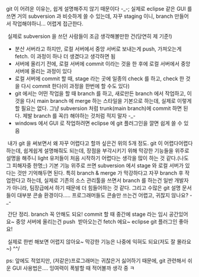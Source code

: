 git 이 어려운 이유는, 쉽게 설명해주지 않기 때문이다 -\_-; 실제로 eclipse 같은 GUI 를 쓰면 거의 subversion 과 비슷하게 쓸 수 있는데, 자꾸 staging 이니, branch 만들어서 작업해야하니... 어렵게 접근한다.

 실제로 subversion 을 쓰던 사람들이 조금 생각해볼만한 건(당연히 제 기준!)

-   분산 서버라고 하지만, 로컬 서버에서 중앙 서버로 보내는게 push, 가져오는게 fetch. 이 과정이 하나 더 생겼다고 생각하면 됨
-   서버에 올리기 전에, 로컬 서버에 commit 이라는 것을 한 후에 로컬 서버에서 중앙 서버에 올리는 과정이 있다
-   로컬 서버에 commit 할 때, stage 라는 곳에 일종의 check 를 하고, check 한 것을 다시 commit 한다(이 과정을 한번에 할 수도 있다)
-   git 에서는 어떤 작업을 할 때 branch 를 하고, 새로만든 branch 에서 작업하고, 이것을 다시 main branch 에 merge 하는 스타일을 기본으로 하는데, 실제로 이렇게 할 필요는 없다. 그냥 subversion 처럼 trunk(main branch)에 commit 하면 된다. 제발 branch 를 꼭(!) 해야하는 것처럼 적지 말자 -\_-
-   windows 에서 GUI 로 작업하려면 eclipse 에 git 플러그인을 깔면 쉽게 쓸 수 있음

 내가 git 을 써보면서 왜 자꾸 어렵다고 할까 싶은건 위의 5개 정도. git 이 어렵다어렵다 하는데, 쉽게쉽게 설명해줘도 되는데, 장점을 부각시키기 위해 막강한 기능들을 위주로 설명을 해주니 light 유저들이 처음 시작하기 어렵다는 생각을 많이 하는 것 같다.(나도 그 피해자중 한명;;) 기본 기능 위주로 쓰면 subversion 에서 stage 와 로컬 서버가 있다는 것만 기억해두면 된다. 특히 branch & merge 가 막강하다고 자꾸 branch 후 작업한다고 하는데, 실제로 기존의 소스 관리툴을 쓰면서 branch 를 하는건 일반 개발자가 아니라, 팀장급에서 하기 때문에 더 힘들어하는 것 같다. 그리고 수많은 git 설명 문서들이 대부분 콘솔 환경이다..... 프로그래머들도 콘솔만 쓰는건 어렵고, 귀찮지 않나요? -\_-

 간단 정리. branch 꼭 안해도 되요! commit 할 때 중간에 stage 라는 임시 공간있어요~ 중앙 서버에 올리는건 push  받아오는건 fetch 에요~ eclipse git 플러그인 좋아요!

 실제로 한번 해보면 어렵지 않아요~ 막강한 기능은 나중에 익혀도 되요(저도 잘 몰라요~) ^^/

ps: 앞에도 적었지만, (저같은)프로그래머는 귀찮은거 싫어하기 때문에, git 관련해서 쉬운 GUI 사용법은.... 잉여력이 폭발할 때 적어볼까 생각 중 ㅋ


